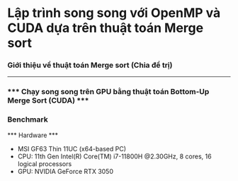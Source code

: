 # Lập trình song song với OpenMP và CUDA dựa trên thuật toán Merge sort #
### **Giới thiệu về thuật toán Merge sort (Chia để trị)** ###
***
### *** Chạy song song trên GPU bằng thuật toán Bottom-Up Merge Sort (CUDA) *** ###
### Benchmark ###
*** Hardware ***
- MSI GF63 Thin 11UC (x64-based PC)
- CPU: 11th Gen Intel(R) Core(TM) i7-11800H @2.30GHz, 8 cores, 16 logical processors
- GPU: NVIDIA GeForce RTX 3050